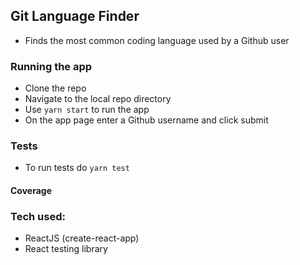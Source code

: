 ## Git Language Finder
- Finds the most common coding language used by a Github user

### Running the app
- Clone the repo
- Navigate to the local repo directory
- Use ```yarn start``` to run the app
- On the app page enter a Github username and click submit

### Tests
- To run tests do ```yarn test```

#### Coverage

### Tech used:
- ReactJS (create-react-app)
- React testing library
